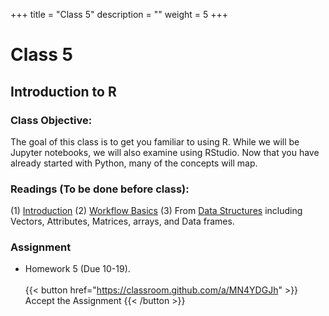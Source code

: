 +++
title = "Class 5"
description = ""
weight = 5
+++

# Class 5

## Introduction to R

### Class Objective:

The goal of this class is to get you familiar to using R. While we will be Jupyter notebooks, we will also examine using RStudio. Now that you have already started with Python, many of the concepts will map.

### Readings (To be done before class):
(1) [Introduction](http://r4ds.had.co.nz/introduction.html)
(2) [Workflow Basics](http://r4ds.had.co.nz/workflow-basics.html)
(3) From [Data Structures](http://adv-r.had.co.nz/Data-structures.html) including Vectors, Attributes,
Matrices, arrays, and Data frames.

### Assignment
- Homework 5 (Due 10-19).<br><br>
{{< button href="https://classroom.github.com/a/MN4YDGJh" >}} Accept the Assignment {{< /button >}}
